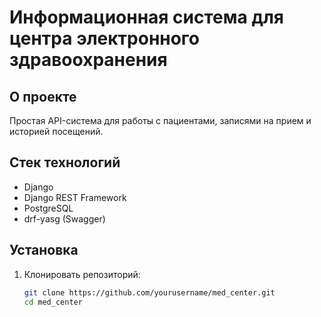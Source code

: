 # Информационная система для центра электронного здравоохранения

## О проекте

Простая API-система для работы с пациентами, записями на прием и историей посещений.

## Стек технологий

- Django
- Django REST Framework
- PostgreSQL
- drf-yasg (Swagger)

## Установка

1. Клонировать репозиторий:
   ```sh
   git clone https://github.com/yourusername/med_center.git
   cd med_center

